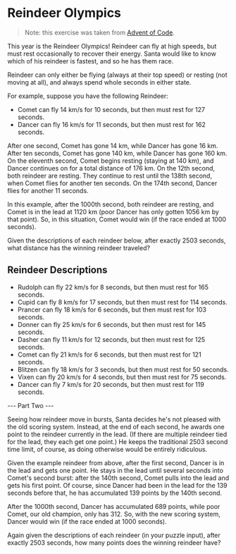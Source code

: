 # Reindeer Olympics

> Note: this exercise was taken from [Advent of Code](http://adventofcode.com/day/14).

This year is the Reindeer Olympics! Reindeer can fly at high speeds, but must rest occasionally to recover their energy. Santa would like to know which of his reindeer is fastest, and so he has them race.

Reindeer can only either be flying (always at their top speed) or resting (not moving at all), and always spend whole seconds in either state.

For example, suppose you have the following Reindeer:

* Comet can fly 14 km/s for 10 seconds, but then must rest for 127 seconds.
* Dancer can fly 16 km/s for 11 seconds, but then must rest for 162 seconds.

After one second, Comet has gone 14 km, while Dancer has gone 16 km. After ten seconds, Comet has gone 140 km, while Dancer has gone 160 km. On the eleventh second, Comet begins resting (staying at 140 km), and Dancer continues on for a total distance of 176 km. On the 12th second, both reindeer are resting. They continue to rest until the 138th second, when Comet flies for another ten seconds. On the 174th second, Dancer flies for another 11 seconds.

In this example, after the 1000th second, both reindeer are resting, and Comet is in the lead at 1120 km (poor Dancer has only gotten 1056 km by that point). So, in this situation, Comet would win (if the race ended at 1000 seconds).

Given the descriptions of each reindeer below, after exactly 2503 seconds, what distance has the winning reindeer traveled?

## Reindeer Descriptions

* Rudolph can fly 22 km/s for 8 seconds, but then must rest for 165 seconds.
* Cupid can fly 8 km/s for 17 seconds, but then must rest for 114 seconds.
* Prancer can fly 18 km/s for 6 seconds, but then must rest for 103 seconds.
* Donner can fly 25 km/s for 6 seconds, but then must rest for 145 seconds.
* Dasher can fly 11 km/s for 12 seconds, but then must rest for 125 seconds.
* Comet can fly 21 km/s for 6 seconds, but then must rest for 121 seconds.
* Blitzen can fly 18 km/s for 3 seconds, but then must rest for 50 seconds.
* Vixen can fly 20 km/s for 4 seconds, but then must rest for 75 seconds.
* Dancer can fly 7 km/s for 20 seconds, but then must rest for 119 seconds.

--- Part Two ---

Seeing how reindeer move in bursts, Santa decides he's not pleased with the old scoring system. Instead, at the end of each second, he awards one point to the reindeer currently in the lead. (If there are multiple reindeer tied for the lead, they each get one point.) He keeps the traditional 2503 second time limit, of course, as doing otherwise would be entirely ridiculous.

Given the example reindeer from above, after the first second, Dancer is in the lead and gets one point. He stays in the lead until several seconds into Comet's second burst: after the 140th second, Comet pulls into the lead and gets his first point. Of course, since Dancer had been in the lead for the 139 seconds before that, he has accumulated 139 points by the 140th second.

After the 1000th second, Dancer has accumulated 689 points, while poor Comet, our old champion, only has 312. So, with the new scoring system, Dancer would win (if the race ended at 1000 seconds).

Again given the descriptions of each reindeer (in your puzzle input), after exactly 2503 seconds, how many points does the winning reindeer have?
